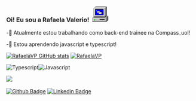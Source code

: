 ### Oi! Eu sou a Rafaela Valerio!  <img src=https://github.com/TheDudeThatCode/TheDudeThatCode/blob/master/Assets/PC.gif width="50">


-🔭 Atualmente estou trabalhando como back-end trainee na Compass_uol!

-🌱 Estou aprendendo javascript e typescript!






[![RafaelaVP GitHub stats](https://github-readme-stats.vercel.app/api?username=RafaelaVP)](https://github.com/RafaelaVP/github-readme-stats) [![RafaelaVP](https://github-readme-stats.vercel.app/api/top-langs/?username=RafaelaVP)](https://github.com/RafaelaVP/github-readme-stats)

![Typescript](https://img.shields.io/badge/TypeScript-007ACC?style=for-the-badge&logo=typescript&logoColor=white)![Javascript](https://img.shields.io/badge/JavaScript-323330?style=for-the-badge&logo=javascript&logoColor=F7DF1E)


<img src=https://github.com/TheDudeThatCode/TheDudeThatCode/blob/master/Assets/Mario_Gameplay.gif width="600">


[![Github Badge](https://img.shields.io/badge/-Github-000?style=flat-square&logo=Github&logoColor=white&link=https://github.com/RafaelaVP)](https://github.com/RafaelaVP) [![Linkedin Badge](https://img.shields.io/badge/LinkedIn-0077B5?style=for-the-badge&logo=linkedin&logoColor=white&link=https://www.linkedin.com/in/rafaela-valerio-319567155/)]( https://www.linkedin.com/in/rafaela-valerio-319567155/)

